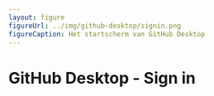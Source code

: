 ```yaml
---
layout: figure
figureUrl: ../img/github-desktop/signin.png
figureCaption: Het startscherm van GitHub Desktop
---
```


# GitHub Desktop - Sign in
